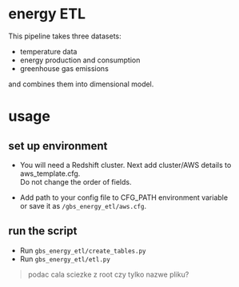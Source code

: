 # energy ETL

This pipeline takes three datasets:
- temperature data
- energy production and consumption
- greenhouse gas emissions

and combines them into dimensional model.


# usage

## set up environment

- You will need a Redshift cluster. Next add cluster/AWS details to aws_template.cfg.  
Do not change the order of fields.

- Add path to your config file to CFG_PATH environment variable  
or save it as `/gbs_energy_etl/aws.cfg`.

## run the script

- Run `gbs_energy_etl/create_tables.py`
- Run `gbs_energy_etl/etl.py`
> podac cala sciezke z root czy tylko nazwe pliku?


